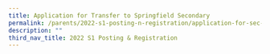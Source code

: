 ```yaml
---
title: Application for Transfer to Springfield Secondary
permalink: /parents/2022-s1-posting-n-registration/application-for-sec-1-transfer-to-springfield-secondary
description: ""
third_nav_title: 2022 S1 Posting & Registration
---
```

